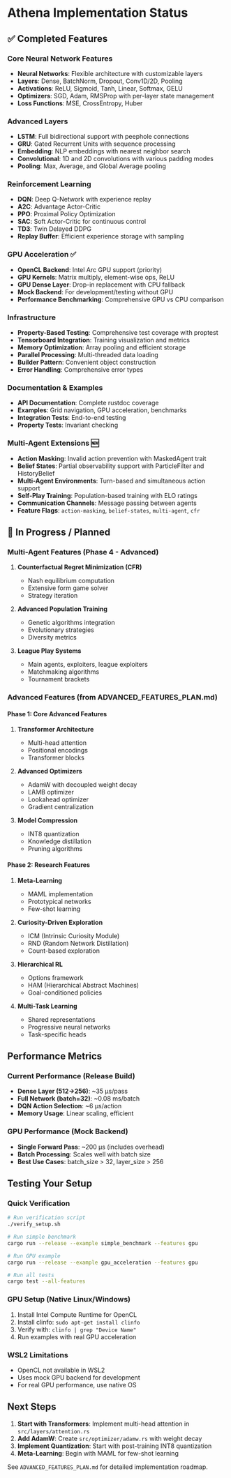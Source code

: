 # Athena Implementation Status

## ✅ Completed Features

### Core Neural Network Features
- **Neural Networks**: Flexible architecture with customizable layers
- **Layers**: Dense, BatchNorm, Dropout, Conv1D/2D, Pooling
- **Activations**: ReLU, Sigmoid, Tanh, Linear, Softmax, GELU
- **Optimizers**: SGD, Adam, RMSProp with per-layer state management
- **Loss Functions**: MSE, CrossEntropy, Huber

### Advanced Layers
- **LSTM**: Full bidirectional support with peephole connections
- **GRU**: Gated Recurrent Units with sequence processing
- **Embedding**: NLP embeddings with nearest neighbor search
- **Convolutional**: 1D and 2D convolutions with various padding modes
- **Pooling**: Max, Average, and Global Average pooling

### Reinforcement Learning
- **DQN**: Deep Q-Network with experience replay
- **A2C**: Advantage Actor-Critic
- **PPO**: Proximal Policy Optimization
- **SAC**: Soft Actor-Critic for continuous control
- **TD3**: Twin Delayed DDPG
- **Replay Buffer**: Efficient experience storage with sampling

### GPU Acceleration ✅
- **OpenCL Backend**: Intel Arc GPU support (priority)
- **GPU Kernels**: Matrix multiply, element-wise ops, ReLU
- **GPU Dense Layer**: Drop-in replacement with CPU fallback
- **Mock Backend**: For development/testing without GPU
- **Performance Benchmarking**: Comprehensive GPU vs CPU comparison

### Infrastructure
- **Property-Based Testing**: Comprehensive test coverage with proptest
- **Tensorboard Integration**: Training visualization and metrics
- **Memory Optimization**: Array pooling and efficient storage
- **Parallel Processing**: Multi-threaded data loading
- **Builder Pattern**: Convenient object construction
- **Error Handling**: Comprehensive error types

### Documentation & Examples
- **API Documentation**: Complete rustdoc coverage
- **Examples**: Grid navigation, GPU acceleration, benchmarks
- **Integration Tests**: End-to-end testing
- **Property Tests**: Invariant checking

### Multi-Agent Extensions 🆕
- **Action Masking**: Invalid action prevention with MaskedAgent trait
- **Belief States**: Partial observability support with ParticleFilter and HistoryBelief  
- **Multi-Agent Environments**: Turn-based and simultaneous action support
- **Self-Play Training**: Population-based training with ELO ratings
- **Communication Channels**: Message passing between agents
- **Feature Flags**: `action-masking`, `belief-states`, `multi-agent`, `cfr`

## 🚧 In Progress / Planned

### Multi-Agent Features (Phase 4 - Advanced)
1. **Counterfactual Regret Minimization (CFR)**
   - Nash equilibrium computation
   - Extensive form game solver
   - Strategy iteration

2. **Advanced Population Training**
   - Genetic algorithms integration
   - Evolutionary strategies
   - Diversity metrics

3. **League Play Systems**
   - Main agents, exploiters, league exploiters
   - Matchmaking algorithms
   - Tournament brackets

### Advanced Features (from ADVANCED_FEATURES_PLAN.md)

#### Phase 1: Core Advanced Features
1. **Transformer Architecture**
   - Multi-head attention
   - Positional encodings
   - Transformer blocks

2. **Advanced Optimizers**
   - AdamW with decoupled weight decay
   - LAMB optimizer
   - Lookahead optimizer
   - Gradient centralization

3. **Model Compression**
   - INT8 quantization
   - Knowledge distillation
   - Pruning algorithms

#### Phase 2: Research Features
1. **Meta-Learning**
   - MAML implementation
   - Prototypical networks
   - Few-shot learning

2. **Curiosity-Driven Exploration**
   - ICM (Intrinsic Curiosity Module)
   - RND (Random Network Distillation)
   - Count-based exploration

3. **Hierarchical RL**
   - Options framework
   - HAM (Hierarchical Abstract Machines)
   - Goal-conditioned policies

4. **Multi-Task Learning**
   - Shared representations
   - Progressive neural networks
   - Task-specific heads

## Performance Metrics

### Current Performance (Release Build)
- **Dense Layer (512→256)**: ~35 µs/pass
- **Full Network (batch=32)**: ~0.08 ms/batch
- **DQN Action Selection**: ~6 µs/action
- **Memory Usage**: Linear scaling, efficient

### GPU Performance (Mock Backend)
- **Single Forward Pass**: ~200 µs (includes overhead)
- **Batch Processing**: Scales well with batch size
- **Best Use Cases**: batch_size > 32, layer_size > 256

## Testing Your Setup

### Quick Verification
```bash
# Run verification script
./verify_setup.sh

# Run simple benchmark
cargo run --release --example simple_benchmark --features gpu

# Run GPU example
cargo run --release --example gpu_acceleration --features gpu

# Run all tests
cargo test --all-features
```

### GPU Setup (Native Linux/Windows)
1. Install Intel Compute Runtime for OpenCL
2. Install clinfo: `sudo apt-get install clinfo`
3. Verify with: `clinfo | grep "Device Name"`
4. Run examples with real GPU acceleration

### WSL2 Limitations
- OpenCL not available in WSL2
- Uses mock GPU backend for development
- For real GPU performance, use native OS

## Next Steps

1. **Start with Transformers**: Implement multi-head attention in `src/layers/attention.rs`
2. **Add AdamW**: Create `src/optimizer/adamw.rs` with weight decay
3. **Implement Quantization**: Start with post-training INT8 quantization
4. **Meta-Learning**: Begin with MAML for few-shot learning

See `ADVANCED_FEATURES_PLAN.md` for detailed implementation roadmap.